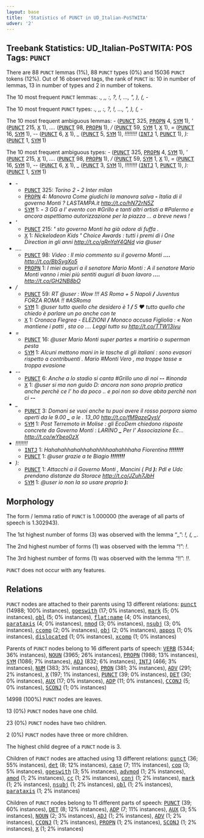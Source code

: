 ```yaml
---
layout: base
title:  'Statistics of PUNCT in UD_Italian-PoSTWITA'
udver: '2'
---
```


## Treebank Statistics: UD_Italian-PoSTWITA: POS Tags: `PUNCT`

There are 88 `PUNCT` lemmas (1%), 88 `PUNCT` types (0%) and 15036 `PUNCT` tokens (12%).
Out of 16 observed tags, the rank of `PUNCT` is: 10 in number of lemmas, 13 in number of types and 2 in number of tokens.

The 10 most frequent `PUNCT` lemmas: <em>., ,, :, ?, !, ..., ", ), (, -</em>

The 10 most frequent `PUNCT` types:  <em>., ,, :, ?, !, ..., ", ), (, -</em>

The 10 most frequent ambiguous lemmas: <em>-</em> (<tt><a href="it_postwita-pos-PUNCT.html">PUNCT</a></tt> 325, <tt><a href="it_postwita-pos-PROPN.html">PROPN</a></tt> 4, <tt><a href="it_postwita-pos-SYM.html">SYM</a></tt> 1), <em>'</em> (<tt><a href="it_postwita-pos-PUNCT.html">PUNCT</a></tt> 215, <tt><a href="it_postwita-pos-X.html">X</a></tt> 1), <em>....</em> (<tt><a href="it_postwita-pos-PUNCT.html">PUNCT</a></tt> 98, <tt><a href="it_postwita-pos-PROPN.html">PROPN</a></tt> 1), <em>/</em> (<tt><a href="it_postwita-pos-PUNCT.html">PUNCT</a></tt> 59, <tt><a href="it_postwita-pos-SYM.html">SYM</a></tt> 1, <tt><a href="it_postwita-pos-X.html">X</a></tt> 1), <em>=</em> (<tt><a href="it_postwita-pos-PUNCT.html">PUNCT</a></tt> 16, <tt><a href="it_postwita-pos-SYM.html">SYM</a></tt> 1), <em>--</em> (<tt><a href="it_postwita-pos-PUNCT.html">PUNCT</a></tt> 6, <tt><a href="it_postwita-pos-X.html">X</a></tt> 1), <em>_</em> (<tt><a href="it_postwita-pos-PUNCT.html">PUNCT</a></tt> 5, <tt><a href="it_postwita-pos-SYM.html">SYM</a></tt> 1), <em>!!!!!!!!</em> (<tt><a href="it_postwita-pos-INTJ.html">INTJ</a></tt> 1, <tt><a href="it_postwita-pos-PUNCT.html">PUNCT</a></tt> 1), <em>):</em> (<tt><a href="it_postwita-pos-PUNCT.html">PUNCT</a></tt> 1, <tt><a href="it_postwita-pos-SYM.html">SYM</a></tt> 1)

The 10 most frequent ambiguous types:  <em>-</em> (<tt><a href="it_postwita-pos-PUNCT.html">PUNCT</a></tt> 325, <tt><a href="it_postwita-pos-PROPN.html">PROPN</a></tt> 4, <tt><a href="it_postwita-pos-SYM.html">SYM</a></tt> 1), <em>'</em> (<tt><a href="it_postwita-pos-PUNCT.html">PUNCT</a></tt> 215, <tt><a href="it_postwita-pos-X.html">X</a></tt> 1), <em>....</em> (<tt><a href="it_postwita-pos-PUNCT.html">PUNCT</a></tt> 98, <tt><a href="it_postwita-pos-PROPN.html">PROPN</a></tt> 1), <em>/</em> (<tt><a href="it_postwita-pos-PUNCT.html">PUNCT</a></tt> 59, <tt><a href="it_postwita-pos-SYM.html">SYM</a></tt> 1, <tt><a href="it_postwita-pos-X.html">X</a></tt> 1), <em>=</em> (<tt><a href="it_postwita-pos-PUNCT.html">PUNCT</a></tt> 16, <tt><a href="it_postwita-pos-SYM.html">SYM</a></tt> 1), <em>--</em> (<tt><a href="it_postwita-pos-PUNCT.html">PUNCT</a></tt> 6, <tt><a href="it_postwita-pos-X.html">X</a></tt> 1), <em>_</em> (<tt><a href="it_postwita-pos-PUNCT.html">PUNCT</a></tt> 3, <tt><a href="it_postwita-pos-SYM.html">SYM</a></tt> 1), <em>!!!!!!!!</em> (<tt><a href="it_postwita-pos-INTJ.html">INTJ</a></tt> 1, <tt><a href="it_postwita-pos-PUNCT.html">PUNCT</a></tt> 1), <em>):</em> (<tt><a href="it_postwita-pos-PUNCT.html">PUNCT</a></tt> 1, <tt><a href="it_postwita-pos-SYM.html">SYM</a></tt> 1)


* <em>-</em>
  * <tt><a href="it_postwita-pos-PUNCT.html">PUNCT</a></tt> 325: <em>Torino 2 <b>-</b> 2 Inter milan</em>
  * <tt><a href="it_postwita-pos-PROPN.html">PROPN</a></tt> 4: <em>Manovra Come giudichi la manovra salva <b>-</b> Italia di il governo Monti ? LASTAMPA.it http://t.co/hN72rN5Z</em>
  * <tt><a href="it_postwita-pos-SYM.html">SYM</a></tt> 1: <em><b>-</b> 3 GG a l' evento con #Grillo e tanti altri artisti a #Palermo e ancora aspettiamo autorizzazione per la piazza ... a breve news !</em>
* <em>'</em>
  * <tt><a href="it_postwita-pos-PUNCT.html">PUNCT</a></tt> 215: <em><b>'</b> sto governo Monti ha già odore di fuffa .</em>
  * <tt><a href="it_postwita-pos-X.html">X</a></tt> 1: <em>Nickelodeon Kids <b>'</b> Choice Awards : tutti i premi di i One Direction in gli anni http://t.co/gRnYaY4QNd via @user</em>
* <em>....</em>
  * <tt><a href="it_postwita-pos-PUNCT.html">PUNCT</a></tt> 98: <em>Video : Il mio commento su il governo Monti <b>....</b> http://t.co/BbSvgXo5</em>
  * <tt><a href="it_postwita-pos-PROPN.html">PROPN</a></tt> 1: <em>I miei auguri a il senatore Mario Monti : A il senatore Mario Monti vanno i miei più sentiti auguri di buon lavoro <b>....</b> http://t.co/GH2NB8bO</em>
* <em>/</em>
  * <tt><a href="it_postwita-pos-PUNCT.html">PUNCT</a></tt> 59: <em>RT @user : Wow !!! AS Roma + 5 Napoli <b>/</b> Juventus FORZA ROMA !! #ASRoma</em>
  * <tt><a href="it_postwita-pos-SYM.html">SYM</a></tt> 1: <em>@user tutto quello che desidero è 1 <b>/</b> 5 ❤️ tutto quello che chiedo è parlare un po anche con te</em>
  * <tt><a href="it_postwita-pos-X.html">X</a></tt> 1: <em>Cronaca Flegrea - ELEZIONI <b>/</b> Monaco accusa Figliolia : « Non mantiene i patti , sta co .... Leggi tutto su http://t.co/TTW13ivu</em>
* <em>=</em>
  * <tt><a href="it_postwita-pos-PUNCT.html">PUNCT</a></tt> 16: <em>@user Mario Monti super partes <b>=</b> martirio o superman pesta</em>
  * <tt><a href="it_postwita-pos-SYM.html">SYM</a></tt> 1: <em>Alcuni mettono mani in le tasche di gli italiani : sono evasori rispetto a contribuenti . Mario #Monti Vero , ma troppe tasse <b>=</b> troppa evasione</em>
* <em>--</em>
  * <tt><a href="it_postwita-pos-PUNCT.html">PUNCT</a></tt> 6: <em>Anche a lo stadio si canta #Grillo uno di noi <b>--</b> #inonda</em>
  * <tt><a href="it_postwita-pos-X.html">X</a></tt> 1: <em>@user si ma non guido D: ancora non sono proprio pratica anche perchè ce l' ho da poco .. e poi non so dove abita perchè non ci <b>--</b></em>
* <em>_</em>
  * <tt><a href="it_postwita-pos-PUNCT.html">PUNCT</a></tt> 3: <em>Domani se vuoi anche tu puoi avere il rosso porpora siamo aperti da le 9.00 <b>_</b> a le . 13_00 http://t.co/fM9qzeQysV</em>
  * <tt><a href="it_postwita-pos-SYM.html">SYM</a></tt> 1: <em>Post Terremoto in Molise : gli EcoDem chiedono risposte concrete da Governo Monti : LARINO <b>_</b> Per l' Associazione Ec... http://t.co/wYbeo0zX</em>
* <em>!!!!!!!!</em>
  * <tt><a href="it_postwita-pos-INTJ.html">INTJ</a></tt> 1: <em>Hahahahhahahhahahhhhaahahhhaha Fiorentina <b>!!!!!!!!</b></em>
  * <tt><a href="it_postwita-pos-PUNCT.html">PUNCT</a></tt> 1: <em>@user grazie a te Biagio <b>!!!!!!!!</b></em>
* <em>):</em>
  * <tt><a href="it_postwita-pos-PUNCT.html">PUNCT</a></tt> 1: <em>Attacchi a il Governo Monti , Mancini ( Pd <b>):</b> Pdl e Udc prendano distanze da Storace http://t.co/JZuh7JbH</em>
  * <tt><a href="it_postwita-pos-SYM.html">SYM</a></tt> 1: <em>@user io non la so usare proprio <b>):</b></em>

## Morphology

The form / lemma ratio of `PUNCT` is 1.000000 (the average of all parts of speech is 1.302943).

The 1st highest number of forms (3) was observed with the lemma “_”: <em>!, (, _</em>.

The 2nd highest number of forms (1) was observed with the lemma “!”: <em>!</em>.

The 3rd highest number of forms (1) was observed with the lemma “!!”: <em>!!</em>.

`PUNCT` does not occur with any features.


## Relations

`PUNCT` nodes are attached to their parents using 13 different relations: <tt><a href="it_postwita-dep-punct.html">punct</a></tt> (14988; 100% instances), <tt><a href="it_postwita-dep-goeswith.html">goeswith</a></tt> (17; 0% instances), <tt><a href="it_postwita-dep-mark.html">mark</a></tt> (5; 0% instances), <tt><a href="it_postwita-dep-obl.html">obl</a></tt> (5; 0% instances), <tt><a href="it_postwita-dep-flat-name.html">flat:name</a></tt> (4; 0% instances), <tt><a href="it_postwita-dep-parataxis.html">parataxis</a></tt> (4; 0% instances), <tt><a href="it_postwita-dep-nmod.html">nmod</a></tt> (3; 0% instances), <tt><a href="it_postwita-dep-nsubj.html">nsubj</a></tt> (3; 0% instances), <tt><a href="it_postwita-dep-ccomp.html">ccomp</a></tt> (2; 0% instances), <tt><a href="it_postwita-dep-obj.html">obj</a></tt> (2; 0% instances), <tt><a href="it_postwita-dep-appos.html">appos</a></tt> (1; 0% instances), <tt><a href="it_postwita-dep-dislocated.html">dislocated</a></tt> (1; 0% instances), <tt><a href="it_postwita-dep-xcomp.html">xcomp</a></tt> (1; 0% instances)

Parents of `PUNCT` nodes belong to 16 different parts of speech: <tt><a href="it_postwita-pos-VERB.html">VERB</a></tt> (5344; 36% instances), <tt><a href="it_postwita-pos-NOUN.html">NOUN</a></tt> (3965; 26% instances), <tt><a href="it_postwita-pos-PROPN.html">PROPN</a></tt> (1988; 13% instances), <tt><a href="it_postwita-pos-SYM.html">SYM</a></tt> (1086; 7% instances), <tt><a href="it_postwita-pos-ADJ.html">ADJ</a></tt> (832; 6% instances), <tt><a href="it_postwita-pos-INTJ.html">INTJ</a></tt> (466; 3% instances), <tt><a href="it_postwita-pos-NUM.html">NUM</a></tt> (383; 3% instances), <tt><a href="it_postwita-pos-PRON.html">PRON</a></tt> (381; 3% instances), <tt><a href="it_postwita-pos-ADV.html">ADV</a></tt> (291; 2% instances), <tt><a href="it_postwita-pos-X.html">X</a></tt> (197; 1% instances), <tt><a href="it_postwita-pos-PUNCT.html">PUNCT</a></tt> (39; 0% instances), <tt><a href="it_postwita-pos-DET.html">DET</a></tt> (30; 0% instances), <tt><a href="it_postwita-pos-AUX.html">AUX</a></tt> (17; 0% instances), <tt><a href="it_postwita-pos-ADP.html">ADP</a></tt> (11; 0% instances), <tt><a href="it_postwita-pos-CCONJ.html">CCONJ</a></tt> (5; 0% instances), <tt><a href="it_postwita-pos-SCONJ.html">SCONJ</a></tt> (1; 0% instances)

14998 (100%) `PUNCT` nodes are leaves.

13 (0%) `PUNCT` nodes have one child.

23 (0%) `PUNCT` nodes have two children.

2 (0%) `PUNCT` nodes have three or more children.

The highest child degree of a `PUNCT` node is 3.

Children of `PUNCT` nodes are attached using 13 different relations: <tt><a href="it_postwita-dep-punct.html">punct</a></tt> (36; 55% instances), <tt><a href="it_postwita-dep-det.html">det</a></tt> (8; 12% instances), <tt><a href="it_postwita-dep-case.html">case</a></tt> (7; 11% instances), <tt><a href="it_postwita-dep-cop.html">cop</a></tt> (3; 5% instances), <tt><a href="it_postwita-dep-goeswith.html">goeswith</a></tt> (3; 5% instances), <tt><a href="it_postwita-dep-advmod.html">advmod</a></tt> (1; 2% instances), <tt><a href="it_postwita-dep-amod.html">amod</a></tt> (1; 2% instances), <tt><a href="it_postwita-dep-cc.html">cc</a></tt> (1; 2% instances), <tt><a href="it_postwita-dep-conj.html">conj</a></tt> (1; 2% instances), <tt><a href="it_postwita-dep-mark.html">mark</a></tt> (1; 2% instances), <tt><a href="it_postwita-dep-nsubj.html">nsubj</a></tt> (1; 2% instances), <tt><a href="it_postwita-dep-obl.html">obl</a></tt> (1; 2% instances), <tt><a href="it_postwita-dep-parataxis.html">parataxis</a></tt> (1; 2% instances)

Children of `PUNCT` nodes belong to 11 different parts of speech: <tt><a href="it_postwita-pos-PUNCT.html">PUNCT</a></tt> (39; 60% instances), <tt><a href="it_postwita-pos-DET.html">DET</a></tt> (8; 12% instances), <tt><a href="it_postwita-pos-ADP.html">ADP</a></tt> (7; 11% instances), <tt><a href="it_postwita-pos-AUX.html">AUX</a></tt> (3; 5% instances), <tt><a href="it_postwita-pos-NOUN.html">NOUN</a></tt> (2; 3% instances), <tt><a href="it_postwita-pos-ADJ.html">ADJ</a></tt> (1; 2% instances), <tt><a href="it_postwita-pos-ADV.html">ADV</a></tt> (1; 2% instances), <tt><a href="it_postwita-pos-CCONJ.html">CCONJ</a></tt> (1; 2% instances), <tt><a href="it_postwita-pos-PROPN.html">PROPN</a></tt> (1; 2% instances), <tt><a href="it_postwita-pos-SCONJ.html">SCONJ</a></tt> (1; 2% instances), <tt><a href="it_postwita-pos-X.html">X</a></tt> (1; 2% instances)

